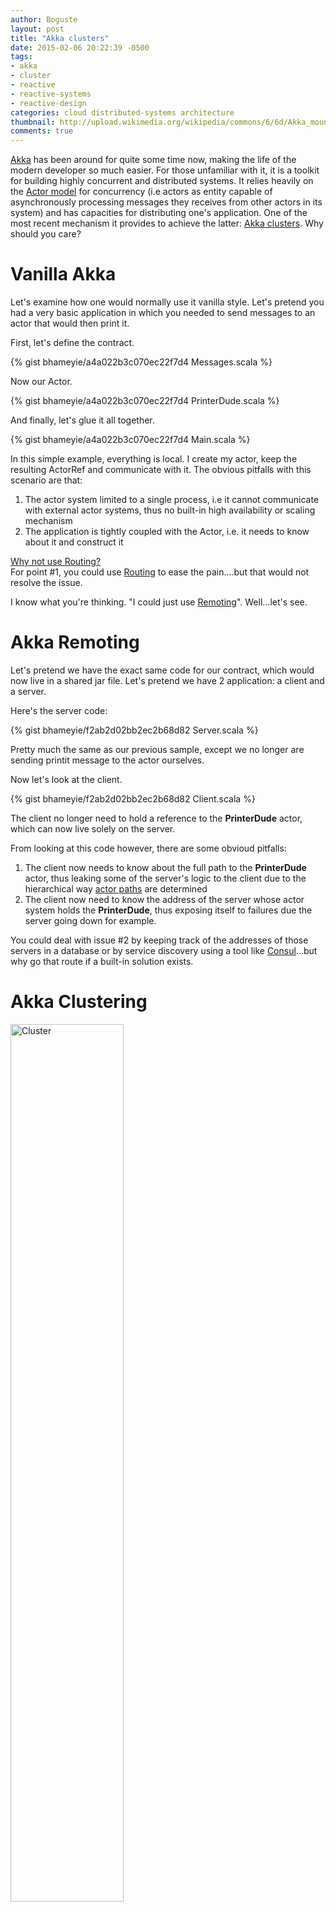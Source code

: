 ```yaml
---
author: Boguste
layout: post
title: "Akka clusters"
date: 2015-02-06 20:22:39 -0500
tags:
- akka
- cluster
- reactive
- reactive-systems
- reactive-design
categories: cloud distributed-systems architecture
thumbnail: http://upload.wikimedia.org/wikipedia/commons/6/6d/Akka_mountain.jpg
comments: true
---
```


[Akka](http://akka.io/) has been around for quite some time now, making the life of the modern developer so much easier. For those unfamiliar with it, it is a toolkit for building highly concurrent and distributed systems. It relies heavily on the [Actor model](http://c2.com/cgi/wiki?ActorsModel) for concurrency (i.e actors as entity capable of asynchronously processing messages they receives from other actors in its system) and has capacities for distributing one's application. One of the most recent mechanism it provides to achieve the latter: [Akka clusters](http://doc.akka.io/docs/akka/snapshot/common/cluster.html). Why should you care?

# Vanilla Akka

Let's examine how one would normally use it vanilla style. Let's pretend you had a very basic application in which you needed to send messages to an actor that would then print it.

First, let's define the contract.

{% gist bhameyie/a4a022b3c070ec22f7d4 Messages.scala %}

Now our Actor.

{% gist bhameyie/a4a022b3c070ec22f7d4 PrinterDude.scala %}

And finally, let's glue it all together.

{% gist bhameyie/a4a022b3c070ec22f7d4 Main.scala %}

In this simple example, everything is local. I create my actor, keep the resulting ActorRef and communicate with it. The obvious pitfalls with this scenario are that:

1. The actor system limited to a single process, i.e it cannot communicate with external actor systems, thus no built-in high availability or scaling mechanism
2. The application is tightly coupled with the Actor, i.e. it needs to know about it and construct it

<div class="accordion-group">
  <div class="accordion-heading accordionize">
      <a class="accordion-toggle" data-toggle="collapse" data-parent="#accordionArea" href="#oneArea">
          Why not use Routing?
          <span class="font-icon-arrow-simple-down"></span>
      </a>
  </div>
  <div id="oneArea" class="accordion-body collapse">
      <div class="accordion-inner">
          For point #1, you could use <a href="http://doc.akka.io/docs/akka/snapshot/scala/routing.html">Routing</a> to ease the pain....but that would not resolve the issue.
      </div>
  </div>
</div>


I know what you're thinking. "I could just use [Remoting](http://doc.akka.io/docs/akka/snapshot/scala/remoting.html)". Well...let's see.

# Akka Remoting

Let's pretend we have the exact same code for our contract, which would now live in a shared jar file. Let's pretend we have 2 application: a client and a server.

Here's the server code:

{% gist bhameyie/f2ab2d02bb2ec2b68d82 Server.scala %}

Pretty much the same as our previous sample, except we no longer are sending printit message to the actor ourselves.

Now let's look at the client.

{% gist bhameyie/f2ab2d02bb2ec2b68d82 Client.scala %}

The client no longer need to hold a reference to the **PrinterDude** actor, which can now live solely on the server.

From looking at this code however, there are some obvioud pitfalls:

1. The client now needs to know about the full path to the **PrinterDude** actor, thus leaking some of the server's logic to the client due to the hierarchical way [actor paths](http://doc.akka.io/docs/akka/snapshot/general/addressing.html) are determined
2. The client now need to know the address of the server whose actor system holds the **PrinterDude**, thus exposing itself to failures due the server going down for example.

You could deal with issue #2 by keeping track of the addresses of those servers in a database or by service discovery using a tool like [Consul](https://consul.io/)...but why go that route if a built-in solution exists.

# Akka Clustering

<img src="http://i.imgur.com/RAKMw1I.jpg" alt="Cluster" width="60%">

In this scenario, our **Server** code from the remoting sample would not change.

We would still need to hold a shared jar that would contain our shared contract, as well as our topics/communication channels.

{% gist bhameyie/6bb9d49ef0acec14ed81 Shared.scala %}

Our actor (PrinterDude) would remain mostly unchanged but for one *minor* addition.

{% gist bhameyie/6bb9d49ef0acec14ed81 PrinterDude.scala %}

It is now subscribing to the *printingChannel* through the [DistributedPubSubExtension](http://doc.akka.io/docs/akka/snapshot/contrib/distributed-pub-sub.html), meaning that any messages published/sent on that channel that matches the **PrintIt** type would be received by that actor.

Now here's the client code

{% gist bhameyie/6bb9d49ef0acec14ed81 Client.scala %}

It is no longer sending messages directly to a specific actor. Instead, it entrusts the mediator with the responsibility of forwarding that message to whomever is interested in receiving it, which in our case is the **PrinterDude**.

And finally the configuration that the client and server use.

{% gist bhameyie/6bb9d49ef0acec14ed81 application.conf %}

With this model, no more tight coupling or leakage. The code can be split up cleanly, and the **PrinterDude** and related services could be hosted on entirely seperate boxes without breaking the client. New nodes could be deployed on demand and join the cluster, thus achieving higher availability and potentially increasing the amount of messages the cluster can process. If that wasnt cool enough, you can use **routers** with your cluster.

## A few things to note

For clustering to work, the joining nodes need point(s) of contact to help them join the cluster. These points of contact are refered to as "seed nodes". It is recommended to have multiple seed-nodes for obvious reasons. The leader would then be responsible for joining the new member.

In a local deployment scenario, the application config listed above would have a different *clustering.node-port* for nodes other than the seed node. On a multi-machine deployment scenario, it's the *clustering.host* that would be different for nodes other than the seed node.

It is possible to monitor changes in the cluster by subscribing to its state events.

{% gist bhameyie/6bb9d49ef0acec14ed81 Listener.scala %}

One thing that I've found intersting with how Akka does clustering is their Gossip protocol, which provides a deterministic way of recognising the leader, hencewhy there is no leader election.

One issue that I have had with using Akka clusters is the [split brain syndrome](http://whatis.techtarget.com/definition/split-brain-syndrome) which can occur when you have auto downing enabled.

# Conclusion

Akka = awesome.
Akka + Clustering = awesomer.

Happy coding!
